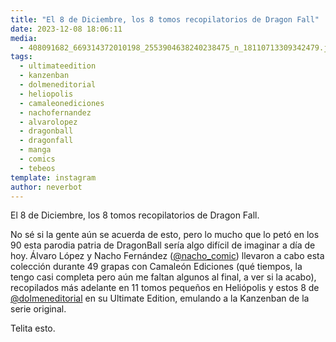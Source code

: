 ```yaml
---
title: "El 8 de Diciembre, los 8 tomos recopilatorios de Dragon Fall"
date: 2023-12-08 18:06:11
media: 
  - 408091682_669314372010198_2553904638240238475_n_18110713309342479.jpg
tags: 
  - ultimateedition
  - kanzenban
  - dolmeneditorial
  - heliopolis
  - camaleonediciones
  - nachofernandez
  - alvarolopez
  - dragonball
  - dragonfall
  - manga
  - comics
  - tebeos
template: instagram
author: neverbot
---
```


El 8 de Diciembre, los 8 tomos recopilatorios de Dragon Fall.

No sé si la gente aún se acuerda de esto, pero lo mucho que lo petó en los 90 esta parodia patria de DragonBall sería algo difícil de imaginar a día de hoy. Álvaro López y Nacho Fernández ([@nacho_comic](https://instagram.com/nacho_comic)) llevaron a cabo esta colección durante 49 grapas con Camaleón Ediciones (qué tiempos, la tengo casi completa pero aún me faltan algunos al final, a ver si la acabo), recopilados más adelante en 11 tomos pequeños en Heliópolis y estos 8 de [@dolmeneditorial](https://instagram.com/dolmeneditorial) en su Ultimate Edition, emulando a la Kanzenban de la serie original.

Telita esto.


